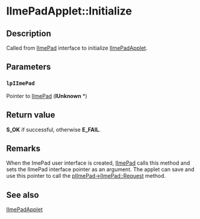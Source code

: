 # IImePadApplet::Initialize

## Description

Called from [IImePad](https://learn.microsoft.com/windows/desktop/api/imepad/nn-imepad-iimepad) interface to initialize [IImePadApplet](https://learn.microsoft.com/windows/desktop/api/imepad/nn-imepad-iimepadapplet).

## Parameters

### `lpIImePad`

Pointer to [IImePad](https://learn.microsoft.com/windows/desktop/api/imepad/nn-imepad-iimepad) (**IUnknown** *)

## Return value

**S_OK** if successful, otherwise **E_FAIL**.

## Remarks

When the ImePad user interface is created, [IImePad](https://learn.microsoft.com/windows/desktop/api/imepad/nn-imepad-iimepad) calls this method and sets the IImePad interface pointer as an argument. The applet can save and use this pointer to call the [pIImePad->IImePad::Request](https://learn.microsoft.com/windows/desktop/api/imepad/nf-imepad-iimepad-request) method.

## See also

[IImePadApplet](https://learn.microsoft.com/windows/desktop/api/imepad/nn-imepad-iimepadapplet)